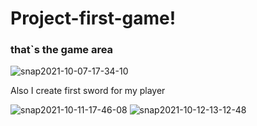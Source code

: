 # Project-first-game!



### that`s the game area






![snap2021-10-07-17-34-10](https://user-images.githubusercontent.com/52757595/136414165-3be08888-9abd-4619-98a5-493c2f3f28da.png)


Also I create first sword for my player



![snap2021-10-11-17-46-08](https://user-images.githubusercontent.com/52757595/136810827-973a2226-2235-489f-83b7-39a7ef0d90ee.png)
![snap2021-10-12-13-12-48](https://user-images.githubusercontent.com/52757595/136968383-98081880-6a67-4e3f-ad77-0c78aabf3cd4.png)

